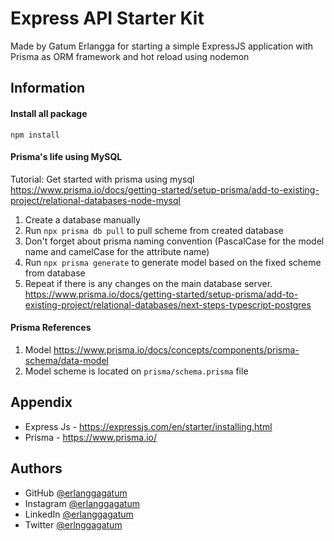 
# Express API Starter Kit

Made by Gatum Erlangga for starting a simple ExpressJS application with Prisma as ORM framework and hot reload using nodemon

## Information

#### Install all package
`npm install`


#### Prisma's life using MySQL
Tutorial: Get started with prisma using mysql https://www.prisma.io/docs/getting-started/setup-prisma/add-to-existing-project/relational-databases-node-mysql
1. Create a database manually
2. Run `npx prisma db pull` to pull scheme from created database
3. Don't forget about prisma naming convention (PascalCase for the model name and camelCase for the attribute name)
4. Run `npx prisma generate` to generate model based on the fixed scheme from database
5. Repeat if there is any changes on the main database server. https://www.prisma.io/docs/getting-started/setup-prisma/add-to-existing-project/relational-databases/next-steps-typescript-postgres

#### Prisma References
1. Model https://www.prisma.io/docs/concepts/components/prisma-schema/data-model
2. Model scheme is located on `prisma/schema.prisma` file


## Appendix

- Express Js - https://expressjs.com/en/starter/installing.html
- Prisma - https://www.prisma.io/


## Authors

- GitHub [@erlanggagatum](https://www.github.com/erlanggagatum)
- Instagram [@erlanggagatum](https://www.instagram.com/erlanggagatum)
- LinkedIn [@erlanggagatum](https://www.linkedin.com/in/erlanggagatum)
- Twitter [@erlnggagatum](https://www.twitter.com/erlnggagatum)


